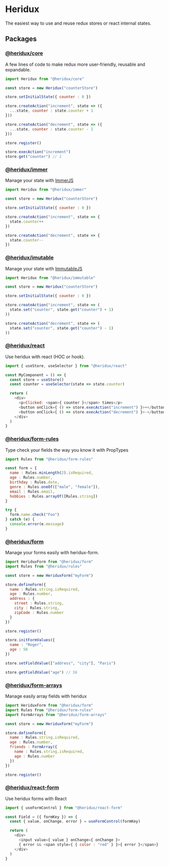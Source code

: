 # Heridux

The easiest way to use and reuse redux stores or react internal states.

## Packages

### [@heridux/core](packages/heridux)
A few lines of code to make redux more user-friendly, reusable and expandable.

```javascript
import Heridux from "@heridux/core"

const store = new Heridux("counterStore")

store.setInitialState({ counter : 0 })

store.createAction("increment", state => ({
  ...state, counter : state.counter + 1
}))

store.createAction("decrement", state => ({
  ...state, counter : state.counter - 1
}))

store.register()

store.execAction("increment")
store.get("counter") // 1
```

### [@heridux/immer](packages/heridux-immer)
Manage your state with [ImmerJS](https://immerjs.github.io/immer)

```javascript
import Heridux from "@heridux/immer"

const store = new Heridux("counterStore")

store.setInitialState({ counter : 0 })

store.createAction("increment", state => {
  state.counter++
})

store.createAction("decrement", state => {
  state.counter--
})
```

### [@heridux/imutable](packages/heridux-immutable)
Manage your state with [ImmutableJS](https://immutable-js.github.io/immutable-js/)

```javascript
import Heridux from "@heridux/immutable"

const store = new Heridux("counterStore")

store.setInitialState({ counter : 0 })

store.createAction("increment", state => (
  state.set("counter", state.get("counter") + 1)
))

store.createAction("decrement", state => (
  state.set("counter", state.get("counter") - 1)
))
```

### [@heridux/react](packages/react-heridux)
Use heridux with react (HOC or hook).

```javascript
import { useStore, useSelector } from "@heridux/react"

const MyComponent = () => {
  const store = useStore()
  const counter = useSelector(state => state.counter)

  return (
    <div>
      <p>Clicked: <span>{ counter }</span> times</p>
      <button onClick={ () => store.execAction("increment") }>+</button>
      <button onClick={ () => store.execAction("decrement") }>-</button>
    </div>
  )
}
```

### [@heridux/form-rules](packages/heridux-form-rules)
Type check your fields the way you know it with PropTypes

```javascript
import Rules from "@heridux/form-rules"

const form = {
  name : Rules.minLength(2).isRequired,
  age : Rules.number,
  birthday : Rules.date,
  genre : Rules.oneOf(["male", "female"]),
  email : Rules.email,
  hobbies : Rules.arrayOf([Rules.string])
}

try {
  form.name.check("Foo")
} catch (e) {
  console.error(e.message)
}
```

### [@heridux/form](packages/heridux-form)
Manage your forms easily with heridux-form.

```javascript
import HeriduxForm from "@heridux/form"
import Rules from "@heridux/rules"

const store = new HeriduxForm("myForm")

store.defineForm({
  name : Rules.string.isRequired,
  age : Rules.number,
  address : {
    street : Rules.string,
    city : Rules.string,
    zipCode : Rules.number
  }
})

store.register()

store.initFormValues({
  name : "Roger",
  age : 56
})

store.setFieldValue(["address", "city"], "Paris")

store.getFieldValue("age") // 56
```

### [@heridux/form-arrays](packages/heridux-form-arrays)
Manage easily array fields with heridux

```javascript
import HeriduxForm from "@heridux/form"
import Rules from "@heridux/form-rules"
import FormArrays from "@heridux/form-arrays"

const store = new HeriduxForm("myForm")

store.defineForm({
  name : Rules.string.isRequired,
  age : Rules.number,
  friends : FormArray({
    name : Rules.string.isRequired,
    age : Rules.number
  })
})

store.register()
```

### [@heridux/react-form](packages/react-heridux-form)
Use heridux forms with React

```javascript
import { useFormControl } from "@heridux/react-form"

const Field = ({ formKey }) => {
  const { value, onChange, error } = useFormControl(formKey)

  return (
    <div>
      <input value={ value } onChange={ onChange }>
      { error && <span style={ { color : "red" } }>{ error }</span>}
    </div>
  )
}
```
